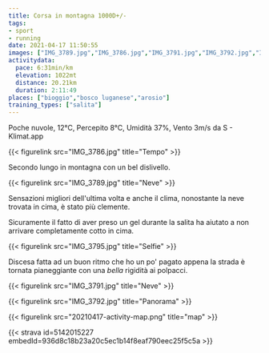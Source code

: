 ```yaml
---
title: Corsa in montagna 1000D+/-
tags:
- sport
- running
date: 2021-04-17 11:50:55
images: ["IMG_3789.jpg","IMG_3786.jpg","IMG_3791.jpg","IMG_3792.jpg","IMG_3795.jpg","20210417-activity-map.png"]
activitydata:
  pace: 6:31min/km
  elevation: 1022mt
  distance: 20.21km
  duration: 2:11:49
places: ["bioggio","bosco luganese","arosio"]
training_types: ["salita"]
---
```


Poche nuvole, 12°C, Percepito 8°C, Umidità 37%, Vento 3m/s da S - Klimat.app

<!--more-->

{{< figurelink src="IMG_3786.jpg" title="Tempo" >}}

Secondo lungo in montagna con un bel dislivello.

{{< figurelink src="IMG_3789.jpg" title="Neve" >}}

Sensazioni migliori dell'ultima volta e anche il clima, nonostante la neve trovata in cima, è stato più clemente.

Sicuramente il fatto di aver preso un gel durante la salita ha aiutato a non arrivare completamente cotto in cima.

{{< figurelink src="IMG_3795.jpg" title="Selfie" >}}

Discesa fatta ad un buon ritmo che ho un po' pagato appena la strada è tornata pianeggiante con una _bella_ rigidità ai polpacci.

{{< figurelink src="IMG_3791.jpg" title="Neve" >}}

{{< figurelink src="IMG_3792.jpg" title="Panorama" >}}



{{< figurelink src="20210417-activity-map.png" title="map" >}}


{{< strava id=5142015227 embedId=936d8c18b23a20c5ec1b14f8eaf790eec25f5c5a >}}
